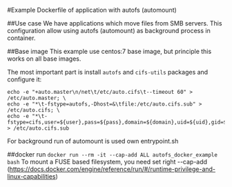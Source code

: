 #Example Dockerfile of application with autofs (automount)

##Use case
We have applications which move files from SMB servers. This configuration allow using autofs (automount) as background process in container.

##Base image
This example use centos:7 base image, but principle this works on all base images.

The most important part is install `autofs` and `cifs-utils` packages and configure it:
```
echo -e "+auto.master\n/net\t/etc/auto.cifs\t--timeout 60" > /etc/auto.master; \
echo -e "*\t-fstype=autofs,-Dhost=&\tfile:/etc/auto.cifs.sub" > /etc/auto.cifs; \
echo -e "*\t-fstype=cifs,user=${user},pass=${pass},domain=${domain},uid=${uid},gid=${gid}\t://${host}/&" > /etc/auto.cifs.sub
```

For background run of automount is used own entrypoint.sh

##docker run
`docker run --rm -it --cap-add ALL autofs_docker_example bash`
To mount a FUSE based filesystem, you need set right --cap-add (https://docs.docker.com/engine/reference/run/#/runtime-privilege-and-linux-capabilities)
